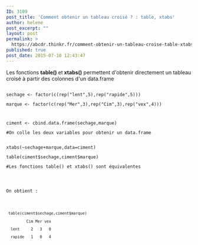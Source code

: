 ```yaml
---
ID: 3109
post_title: 'Comment obtenir un tableau croisé ? : table, xtabs'
author: helene
post_excerpt: ""
layout: post
permalink: >
  https://abcdr.thinkr.fr/comment-obtenir-un-tableau-croise-table-xtabs/
published: true
post_date: 2015-07-10 12:43:47
---
```

<p>Les fonctions <b>table() </b>et<b> xtabs()</b> permettent d'obtenir directement un tableau croisé à partir des colonnes d'un data.frame</p><p></p><p> <pre><code><br />sechage &lt;- factor(c(rep("lent",5),rep("rapide",5)))</p><p>marque &lt;- factor(c(rep("Mer",3),rep("Cim",3),rep("vex",4)))</p><p> </p><p>ciment &lt;- cbind.data.frame(sechage,marque)</p><p>#On colle les deux variables pour obtenir un data.frame<br /> </p><p>xtabs(~sechage+marque,data=ciment) </p><p>table(ciment$sechage,ciment$marque)</p><p>#Les fonctions table() et xtabs() sont équivalentes</p><p></pre> </p><p>On obtient :</p><p> <pre><code><br /> table(ciment$sechage,ciment$marque)  </p><p>         Cim Mer vex</p><p>  lent     2   3   0</p><p>  rapide   1   0   4<br /> <br /></pre>   </p>